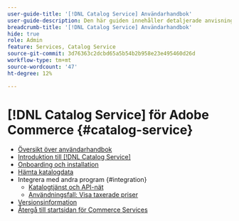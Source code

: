 ```yaml
---
user-guide-title: '[!DNL Catalog Service] Användarhandbok'
user-guide-description: Den här guiden innehåller detaljerade anvisningar om hur du använder [!DNL Catalog Service] för Adobe Commerce.
breadcrumb-title: '[!DNL Catalog Service] Användarhandbok'
hide: true
role: Admin
feature: Services, Catalog Service
source-git-commit: 3d76363c2dcbd65a5b54b2b958e23e495460d26d
workflow-type: tm+mt
source-wordcount: '47'
ht-degree: 12%

---
```


# [!DNL Catalog Service] för Adobe Commerce {#catalog-service}

- [Översikt över användarhandbok](guide-overview.md)
- [Introduktion till  [!DNL Catalog Service]](overview.md)
- [Onboarding och installation](installation.md)
- [Hämta katalogdata](graphql-queries.md)
- Integrera med andra program {#integration}
   - [Katalogtjänst och API-nät](mesh.md)
   - [Användningsfall: Visa taxerade priser](taxes.md)
- [Versionsinformation](release-notes.md)
- [Återgå till startsidan för Commerce Services](https://experienceleague.adobe.com/sv/docs/commerce/user-guides/home)


